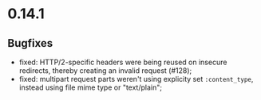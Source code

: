 # 0.14.1


## Bugfixes

* fixed: HTTP/2-specific headers were being reused on insecure redirects, thereby creating an invalid request (#128);
* fixed: multipart request parts weren't using explicity set `:content_type`, instead using file mime type or "text/plain";